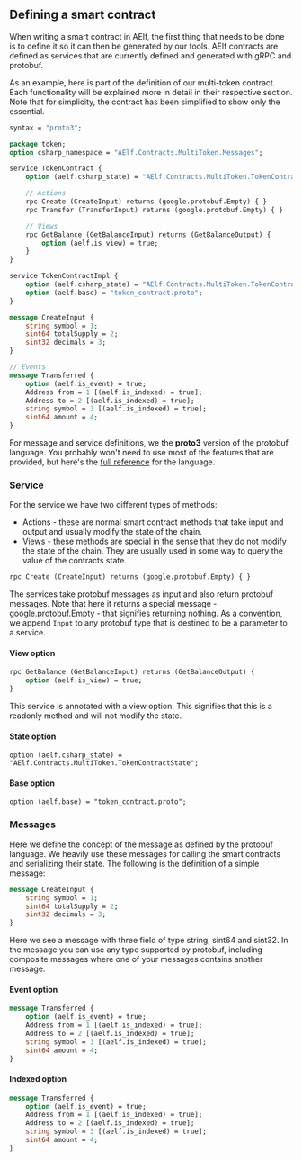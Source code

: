 ## Defining a smart contract


When writing a smart contract in AElf, the first thing that needs to be done is to define it so it can then be generated by our tools. AElf contracts are defined as services that are currently defined and generated with gRPC and protobuf.

As an example, here is part of the definition of our multi-token contract. Each functionality will be explained more in detail in their respective section. Note that for simplicity, the contract has been simplified to show only the essential.

```protobuf
syntax = "proto3";

package token;
option csharp_namespace = "AElf.Contracts.MultiToken.Messages";

service TokenContract {
    option (aelf.csharp_state) = "AElf.Contracts.MultiToken.TokenContractState";

    // Actions
    rpc Create (CreateInput) returns (google.protobuf.Empty) { }
    rpc Transfer (TransferInput) returns (google.protobuf.Empty) { }

    // Views
    rpc GetBalance (GetBalanceInput) returns (GetBalanceOutput) {
        option (aelf.is_view) = true;
    }
}

service TokenContractImpl {
    option (aelf.csharp_state) = "AElf.Contracts.MultiToken.TokenContractState";
    option (aelf.base) = "token_contract.proto";
}

message CreateInput {
    string symbol = 1;
    sint64 totalSupply = 2;
    sint32 decimals = 3;
}

// Events
message Transferred {
    option (aelf.is_event) = true;
    Address from = 1 [(aelf.is_indexed) = true];
    Address to = 2 [(aelf.is_indexed) = true];
    string symbol = 3 [(aelf.is_indexed) = true];
    sint64 amount = 4;
}
```

For message and service definitions, we the **proto3** version of the protobuf language. You probably won't need to use most of the features that are provided, but here's the [full reference](https://developers.google.com/protocol-buffers/docs/proto3) for the language.

### Service

For the service we have two different types of methods:
* Actions - these are normal smart contract methods that take input and output and usually modify the state of the chain.
* Views - these methods are special in the sense that they do not modify the state of the chain. They are usually used in some way to query the value of the contracts state.

```protobuf
rpc Create (CreateInput) returns (google.protobuf.Empty) { }
```

The services take protobuf messages as input and also return protobuf messages. Note that here it returns a special message - google.protobuf.Empty - that signifies returning nothing. As a convention, we append `Input` to any protobuf type that is destined to be a parameter to a service.

#### View option

```protobuf
rpc GetBalance (GetBalanceInput) returns (GetBalanceOutput) {
    option (aelf.is_view) = true;
}
```

This service is annotated with a view option. This signifies that this is a readonly method and will not modify the state.

#### State option

    option (aelf.csharp_state) = "AElf.Contracts.MultiToken.TokenContractState";

#### Base option

    option (aelf.base) = "token_contract.proto";

### Messages

Here we define the concept of the message as defined by the protobuf language. We heavily use these messages for calling the smart contracts and serializing their state. The following is the definition of a simple message:

```protobuf
message CreateInput {
    string symbol = 1;
    sint64 totalSupply = 2;
    sint32 decimals = 3;
}
```

Here we see a message with three field of type string, sint64 and sint32. In the message you can use any type supported by protobuf, including composite messages where one of your messages contains another message. 

#### Event option

```protobuf
message Transferred {
    option (aelf.is_event) = true;
    Address from = 1 [(aelf.is_indexed) = true];
    Address to = 2 [(aelf.is_indexed) = true];
    string symbol = 3 [(aelf.is_indexed) = true];
    sint64 amount = 4;
}
```

#### Indexed option

```protobuf
message Transferred {
    option (aelf.is_event) = true;
    Address from = 1 [(aelf.is_indexed) = true];
    Address to = 2 [(aelf.is_indexed) = true];
    string symbol = 3 [(aelf.is_indexed) = true];
    sint64 amount = 4;
}
```

